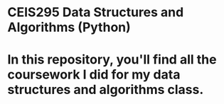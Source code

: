 # CEIS295 Data Structures and Algorithms (Python)
# In this repository, you'll find all the coursework I did for my data structures and algorithms class.
